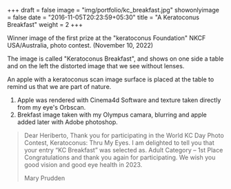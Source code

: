+++
draft = false
image = "img/portfolio/kc_breakfast.jpg"
showonlyimage = false
date = "2016-11-05T20:23:59+05:30"
title = "A Keratoconus Breakfast"
weight = 2
+++

Winner image of the first prize at the "keratoconus Foundation" NKCF USA/Australia, photo contest. (November 10, 2022)
<!--more-->

The image is called "Keratoconus Breakfast", and shows on one side a table and on the left the distorted image that we see without lenses.

An apple with a keratoconus scan image surface is placed at the table to remind us that we are part of nature.

1. Apple was rendered with Cinema4d Software and texture taken directly from my eye's Orbscan.
2. Brekfast image taken with my Olympus camara, blurring and apple added later with Adobe photoshop.

> Dear Heriberto, Thank you for participating in the World KC Day Photo Contest, Keratoconus: Thru My Eyes.  I am delighted to tell you that your entry “KC Breakfast” was selected as. Adult Category – 1st Place
> Congratulations and thank you again for participating.  We wish you good vision and good eye health in 2023.
> 
>  Mary Prudden  
